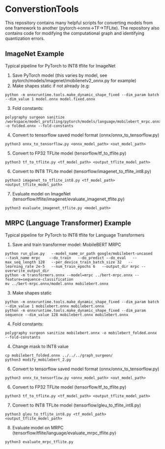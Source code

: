 # ConverstionTools

This repository contains many helpful scripts for converting models from one framework to another (pytorch->onnx->TF->TFLite). The repository also contains code for modifying the computational graph and identifying quantization errors.

## ImageNet Example
Typical pipeline for PyTorch to INT8 tflite for ImageNet

1. Save PyTorch model (this varies by model, see pytorch/models/imagenet/mobilenetv2_onnx.py for example)
2. Make shapes static if not already (e.g:
```
python -m onnxruntime.tools.make_dynamic_shape_fixed --dim_param batch --dim_value 1 model.onnx model.fixed.onnx
```
3. Fold constants: 
```
polygraphy surgeon sanitize /workspace/model_profiling/pytorch/models/language/mobilebert_mrpc.onnx -o folded.onnx --fold-constants
```
4. Convert to tensorflow saved model format (onnx/onnx_to_tensorflow.py)
```
python3 onnx_to_tensorflow.py <onnx_model_path> <out_model_path>
```
5. Convert to FP32 TFLite model (tensorflow/tf_to_tflite.py)
```
python3 tf_to_tflite.py <tf_model_path> <output_tflite_model_path>
```
6. Convert to INT8 TFLite model (tensorflow/imagenet_to_tflite_int8.py)
```
python3 imagenet_to_tflite_int8.py <tf_model_path> <output_tflite_model_path>
```
7. Evaluate model on ImageNet (tensorflow/tflite/imagenet/evaluate_imagenet_tflite.py)
```
python3 evaluate_imagenet_tflite.py <model_path>
```
## MRPC (Language Transformer) Example
Typical pipeline for PyTorch to INT8 tflite for Language Transformers

1. Save and train transformer model:
MobileBERT MRPC
```
python run_glue.py   --model_name_or_path google/mobilebert-uncased   --task_name mrpc    --do_train   --do_predict --do_eval   --max_seq_length 128   --per_device_train_batch_size 32   --learning_rate 2e-5   --num_train_epochs 6   --output_dir mrpc --overwrite_output_dir
python -m transformers.onnx --model=mrpc ../bert-mrpc.onnx --feature=sequence-classification
mv ../bert-mrpc.onnx/model.onnx mobilebert.onnx
```
3. Make shapes static
```
python -m onnxruntime.tools.make_dynamic_shape_fixed --dim_param batch --dim_value 1 mobilebert.onnx mobilebert.onnx
python -m onnxruntime.tools.make_dynamic_shape_fixed --dim_param sequence --dim_value 128 mobilebert.onnx mobilebert.onnx
```
4. Fold constants: 
```
polygraphy surgeon sanitize mobilebert.onnx -o mobilebert_folded.onnx --fold-constants
```
4. Change mask to INT8 value
```
cp mobilebert_folded.onnx ../../../graph_surgeon/
python3 modify_mobilebert_2.py
```
6. Convert to tensorflow saved model format (onnx/onnx_to_tensorflow.py)
```
python3 onnx_to_tensorflow.py <onnx_model_path> <out_model_path>
```
6. Convert to FP32 TFLite model (tensorflow/tf_to_tflite.py)
```
python3 tf_to_tflite.py <tf_model_path> <output_tflite_model_path>
```
7. Convert to INT8 TFLite model (tensorflow/gleu_to_tflite_int8.py)
```
python3 gleu_to_tflite_int8.py <tf_model_path> <output_tflite_model_path>
```
8. Evaluate model on MRPC (tensorflow/tflite/language/evaluate_mrpc_tflite.py)
```
python3 evaluate_mrpc_tflite.py
```
